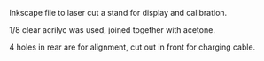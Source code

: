 Inkscape file to laser cut a stand for display and calibration.

1/8 clear acrilyc was used, joined together with acetone.

4 holes in rear are for alignment, cut out in front for charging cable.
